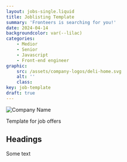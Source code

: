 ```yaml
---
layout: jobs-single.liquid
title: Joblisting Template
summary: 'Fronteers is searching for you!'
date: 2024-04-14
backgroundcolor: var(--lilac)
categories:
    - Medior
    - Senior
    - Javascript
    - Front-end engineer
graphic:
    src: /assets/company-logos/deli-home.svg
    alt: ''
    class:    
key: job-template
draft: true
---
```


![[Company Name](https://companywebsite.tld/)](/_img/werkgevers/company-logo.png)

Template for job offers 

## Headings

Some text
